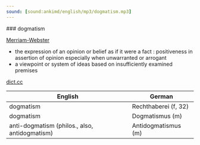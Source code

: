 ```yaml
---
sound: [sound:ankimd/english/mp3/dogmatism.mp3]
---
```


\### dogmatism

[Merriam-Webster](https://www.merriam-webster.com/dictionary/dogmatism)

- the expression of an opinion or belief as if it were a fact : positiveness in assertion of opinion especially when unwarranted or arrogant
- a viewpoint or system of ideas based on insufficiently examined premises

[dict.cc](https://www.dict.cc/dogmatism)

| English        | German       |
| -------------- | ------------ |
| dogmatism | Rechthaberei (f, 32) |
| dogmatism | Dogmatismus (m) |
| anti-dogmatism (philos., also, antidogmatism) | Antidogmatismus (m) |
